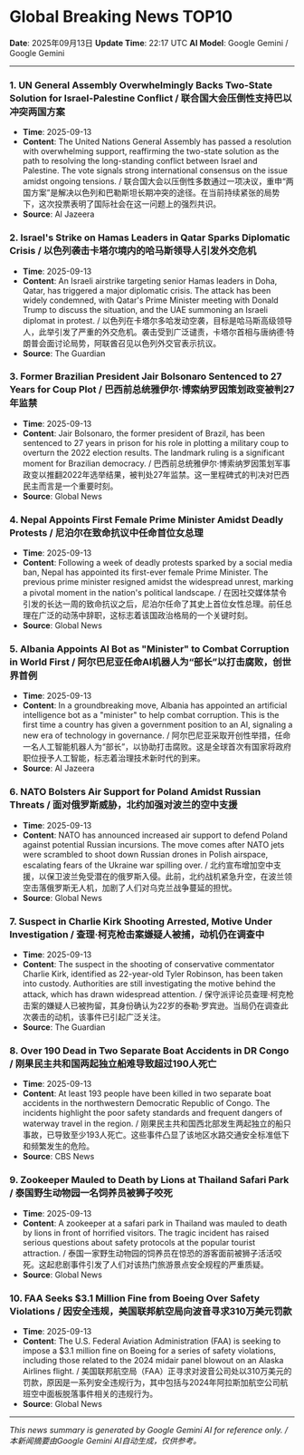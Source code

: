 # Global Breaking News TOP10

**Date**: 2025年09月13日
**Update Time**: 22:17 UTC
**AI Model**: Google Gemini / Google Gemini

---

### 1. **UN General Assembly Overwhelmingly Backs Two-State Solution for Israel-Palestine Conflict** / **联合国大会压倒性支持巴以冲突两国方案**
- **Time**: 2025-09-13
- **Content**: The United Nations General Assembly has passed a resolution with overwhelming support, reaffirming the two-state solution as the path to resolving the long-standing conflict between Israel and Palestine. The vote signals strong international consensus on the issue amidst ongoing tensions. / 联合国大会以压倒性多数通过一项决议，重申“两国方案”是解决以色列和巴勒斯坦长期冲突的途径。在当前持续紧张的局势下，这次投票表明了国际社会在这一问题上的强烈共识。
- **Source**: Al Jazeera

### 2. **Israel's Strike on Hamas Leaders in Qatar Sparks Diplomatic Crisis** / **以色列袭击卡塔尔境内的哈马斯领导人引发外交危机**
- **Time**: 2025-09-13
- **Content**: An Israeli airstrike targeting senior Hamas leaders in Doha, Qatar, has triggered a major diplomatic crisis. The attack has been widely condemned, with Qatar's Prime Minister meeting with Donald Trump to discuss the situation, and the UAE summoning an Israeli diplomat in protest. / 以色列在卡塔尔多哈发动空袭，目标是哈马斯高级领导人，此举引发了严重的外交危机。袭击受到广泛谴责，卡塔尔首相与唐纳德·特朗普会面讨论局势，阿联酋召见以色列外交官表示抗议。
- **Source**: The Guardian

### 3. **Former Brazilian President Jair Bolsonaro Sentenced to 27 Years for Coup Plot** / **巴西前总统雅伊尔·博索纳罗因策划政变被判27年监禁**
- **Time**: 2025-09-13
- **Content**: Jair Bolsonaro, the former president of Brazil, has been sentenced to 27 years in prison for his role in plotting a military coup to overturn the 2022 election results. The landmark ruling is a significant moment for Brazilian democracy. / 巴西前总统雅伊尔·博索纳罗因策划军事政变以推翻2022年选举结果，被判处27年监禁。这一里程碑式的判决对巴西民主而言是一个重要时刻。
- **Source**: Global News

### 4. **Nepal Appoints First Female Prime Minister Amidst Deadly Protests** / **尼泊尔在致命抗议中任命首位女总理**
- **Time**: 2025-09-13
- **Content**: Following a week of deadly protests sparked by a social media ban, Nepal has appointed its first-ever female Prime Minister. The previous prime minister resigned amidst the widespread unrest, marking a pivotal moment in the nation's political landscape. / 在因社交媒体禁令引发的长达一周的致命抗议之后，尼泊尔任命了其史上首位女性总理。前任总理在广泛的动荡中辞职，这标志着该国政治格局的一个关键时刻。
- **Source**: Global News

### 5. **Albania Appoints AI Bot as "Minister" to Combat Corruption in World First** / **阿尔巴尼亚任命AI机器人为“部长”以打击腐败，创世界首例**
- **Time**: 2025-09-13
- **Content**: In a groundbreaking move, Albania has appointed an artificial intelligence bot as a "minister" to help combat corruption. This is the first time a country has given a government position to an AI, signaling a new era of technology in governance. / 阿尔巴尼亚采取开创性举措，任命一名人工智能机器人为“部长”，以协助打击腐败。这是全球首次有国家将政府职位授予人工智能，标志着治理技术新时代的到来。
- **Source**: Al Jazeera

### 6. **NATO Bolsters Air Support for Poland Amidst Russian Threats** / **面对俄罗斯威胁，北约加强对波兰的空中支援**
- **Time**: 2025-09-13
- **Content**: NATO has announced increased air support to defend Poland against potential Russian incursions. The move comes after NATO jets were scrambled to shoot down Russian drones in Polish airspace, escalating fears of the Ukraine war spilling over. / 北约宣布增加空中支援，以保卫波兰免受潜在的俄罗斯入侵。此前，北约战机紧急升空，在波兰领空击落俄罗斯无人机，加剧了人们对乌克兰战争蔓延的担忧。
- **Source**: Global News

### 7. **Suspect in Charlie Kirk Shooting Arrested, Motive Under Investigation** / **查理·柯克枪击案嫌疑人被捕，动机仍在调查中**
- **Time**: 2025-09-13
- **Content**: The suspect in the shooting of conservative commentator Charlie Kirk, identified as 22-year-old Tyler Robinson, has been taken into custody. Authorities are still investigating the motive behind the attack, which has drawn widespread attention. / 保守派评论员查理·柯克枪击案的嫌疑人已被拘留，其身份确认为22岁的泰勒·罗宾逊。当局仍在调查此次袭击的动机，该事件已引起广泛关注。
- **Source**: The Guardian

### 8. **Over 190 Dead in Two Separate Boat Accidents in DR Congo** / **刚果民主共和国两起独立船难导致超过190人死亡**
- **Time**: 2025-09-13
- **Content**: At least 193 people have been killed in two separate boat accidents in the northwestern Democratic Republic of Congo. The incidents highlight the poor safety standards and frequent dangers of waterway travel in the region. / 刚果民主共和国西北部发生两起独立的船只事故，已导致至少193人死亡。这些事件凸显了该地区水路交通安全标准低下和频繁发生的危险。
- **Source**: CBS News

### 9. **Zookeeper Mauled to Death by Lions at Thailand Safari Park** / **泰国野生动物园一名饲养员被狮子咬死**
- **Time**: 2025-09-13
- **Content**: A zookeeper at a safari park in Thailand was mauled to death by lions in front of horrified visitors. The tragic incident has raised serious questions about safety protocols at the popular tourist attraction. / 泰国一家野生动物园的饲养员在惊恐的游客面前被狮子活活咬死。这起悲剧事件引发了人们对该热门旅游景点安全规程的严重质疑。
- **Source**: Global News

### 10. **FAA Seeks $3.1 Million Fine from Boeing Over Safety Violations** / **因安全违规，美国联邦航空局向波音寻求310万美元罚款**
- **Time**: 2025-09-13
- **Content**: The U.S. Federal Aviation Administration (FAA) is seeking to impose a $3.1 million fine on Boeing for a series of safety violations, including those related to the 2024 midair panel blowout on an Alaska Airlines flight. / 美国联邦航空局（FAA）正寻求对波音公司处以310万美元的罚款，原因是一系列安全违规行为，其中包括与2024年阿拉斯加航空公司航班空中面板脱落事件相关的违规行为。
- **Source**: Global News

---

*This news summary is generated by Google Gemini AI for reference only. / 本新闻摘要由Google Gemini AI自动生成，仅供参考。*
